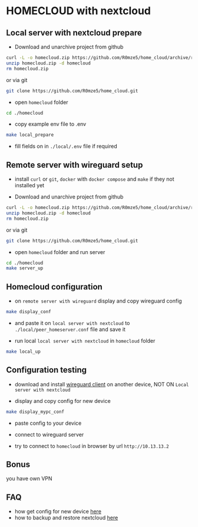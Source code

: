 # HOMECLOUD with nextcloud

## Local server with nextcloud prepare

- Download and unarchive project from github

```sh
curl -L -o homecloud.zip https://github.com/R0mze5/home_cloud/archive/refs/heads/main.zip
unzip homecloud.zip -d homecloud
rm homecloud.zip
```

or via git

```sh
git clone https://github.com/R0mze5/home_cloud.git
```

- open `homecloud` folder

```sh
cd ./homecloud
```

- copy example env file to .env

```sh
make local_prepare
```

- fill fields on in `./local/.env` file if required

## Remote server with wireguard setup

- install `curl` or `git`, `docker` with `docker compose` and `make` if they not installed yet

- Download and unarchive project from github

```sh
curl -L -o homecloud.zip https://github.com/R0mze5/home_cloud/archive/refs/heads/main.zip
unzip homecloud.zip -d homecloud
rm homecloud.zip
```

or via git

```sh
git clone https://github.com/R0mze5/home_cloud.git
```

- open `homecloud` folder and run server

```sh
cd ./homecloud
make server_up
```

## Homecloud configuration

- on `remote server with wireguard` display and copy wireguard config

```sh
make display_conf
```

- and paste it on `local server with nextcloud` to `./local/peer_homeserver.conf` file and save it

- run local `local server with nextcloud` in `homecloud` folder

```sh
make local_up
```

## Configuration testing

- download and install [wireguard client]("https://www.wireguard.com/install/") on another device, NOT ON `Local server with nextcloud`

- display and copy config for new device

```sh
make display_mypc_conf
```

- paste config to your device

- connect to wireguard server

- try to connect to `homecloud` in browser by url `http://10.13.13.2`

## Bonus

you have own VPN

## FAQ

- how get config for new device [here](./docs/wireguard_users.md)
- how to backup and restore nextcloud [here](./docs/nextcloud_backup.md)
